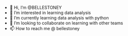 - 👋 Hi, I’m @BELLESTONEY
- 👀 I’m interested in learning data analysis
- 🌱 I’m currently learning data analysis with python
- 💞️ I’m looking to collaborate on learning with other teams 
- 📫 How to reach me @ bellestoney

<!---
BELLESTONEY/BELLESTONEY is a ✨ special ✨ repository because its `README.md` (this file) appears on your GitHub profile.
You can click the Preview link to take a look at your changes.
--->
